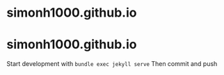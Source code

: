 simonh1000.github.io
====================
# simonh1000.github.io

Start development with `bundle exec jekyll serve`
Then commit and push

